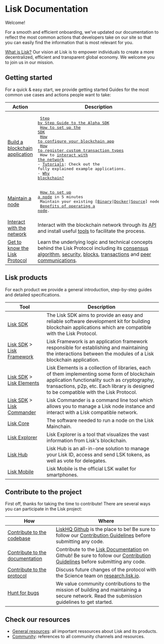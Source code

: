 # Lisk Documentation

Welcome!

For a smooth and efficient onboarding, we’ve updated our documentation to reflect the most common actions that developers take on our site so that you can easily find the information that is most relevant for you.

[What is Lisk?](https://lisk.io/documentation/lisk-protocol) Our vision at Lisk is to empower individuals to create a more decentralized, efficient and transparent global economy. We welcome you to join us in our mission.

## Getting started

For a quick & easy start, we provide getting started Guides for the most common use cases and actions people want to take:

Action                                                            | Description                                                                                                               
 ---------------------------------------------------------------- | ------------------------------------------------------------------------------------------------------------------------------------------------------------------ 
[Build a blockchain application](build-blockchain-app.md)         | <PRE> [Step by Step Guide to the Alpha SDK](build-blockchain-app.md#how-to-build-a-blockchain-application-with-the-lisk-sdk)<br> [How to set up the SDK](build-blockchain-app.md#1-setup-the-sdk)<br> [How to configure your blockchain app](build-blockchain-app.md#2-configure-and-customize-the-application)<br> [How to register custom transaction types](build-blockchain-app.md#2b-register-custom-transaction-types)<br> How to [interact with the network](build-blockchain-app.md#3-interact-with-the-network)<br>- [Tutorials](tutorials.md): Check out the fully explained example applications. <br>- [Why blockchain?](https://lisk.io/academy/blockchain-basics/use-cases)</PRE>
[Maintain a node](maintain-node.md)                               | <PRE> [How to set up a node](maintain-node.md#how-to-set-up-a-node) in 5 minutes<br> Maintain your existing \[[Binary](../lisk-core/administration/binary.md)&#124;[Docker](../lisk-core/administration/docker.md)&#124;[Source](../lisk-core/administration/source.md)\] node<br> [Benefits of operating a node](maintain-node.md#why-to-set-up-a-node).</PRE>
[Interact with the network](interact-with-network.md)             | Interact with the blockchain network through its [API](https://lisk.io/documentation/lisk-core/api) and install useful [tools](interact-with-network.md#a-use-the-command-line) to facilitate the process.
[Get to know the Lisk Protocol](../lisk-protocol/introduction.md) | Learn the underlying logic and technical concepts behind the Lisk Protocol including its [consensus algorithm](../lisk-protocol/consensus.md), [security](../lisk-protocol/security.md), [blocks](../lisk-protocol/blocks.md), [transactions](../lisk-protocol/transactions.md) and [peer communications](../lisk-protocol/p2p-communication.md).

## Lisk products

For each product we provide a general introduction, step-by-step guides and detailed specifications.

Tool                                                         | Description
------------------------------------------------------------ | --------------------------------------------------
[Lisk SDK](../lisk-sdk/introduction.md)                      |  The Lisk SDK aims to provide an easy and reliable software development kit for building blockchain applications which are compatible with the Lisk Protocol.
[Lisk SDK](../lisk-sdk/introduction.md) > [Lisk Framework](../lisk-sdk/lisk-framework/introduction.md) | Lisk Framework is an application framework responsible for establishing and maintaining the interactions between the modules of a Lisk blockchain application.
[Lisk SDK](../lisk-sdk/introduction.md) > [Lisk Elements](../lisk-sdk/lisk-elements/introduction.md)   | Lisk Elements is a collection of libraries, each of them implementing some form of blockchain application functionality such as cryptography, transactions, p2p, etc. Each library is designed to be compatible with the Lisk Protocol.
[Lisk SDK](../lisk-sdk/introduction.md) > [Lisk Commander](../lisk-sdk/lisk-commander/introduction.md) | Lisk Commander is a command line tool which allows you to manage a Lisk node instance and interact with a Lisk compatible network.
[Lisk Core](../lisk-core/introduction.md)                    | The software needed to run a node on the Lisk Mainchain.
[Lisk Explorer](https://explorer.lisk.io/)            | Lisk Explorer is a tool that visualizes the vast information from Lisk's blockchain.
[Lisk Hub](https://lisk.io/hub)                      | Lisk Hub is an all-in-one solution to manage your Lisk ID, access and send LSK tokens, as well as vote for delegates.
[Lisk Mobile](https://lisk.io/hub)                | Lisk Mobile is the official LSK wallet for smartphones.

## Contribute to the project

First off, thanks for taking the time to contribute!
There are several ways you can participate in the Lisk project:

 How                                                                                   | Where
-------------------------------------------------------------------------------------  | -------------------------------------------------------------------------------------------------------------------
[Contribute to the codebase](https://github.com/LiskHQ/lisk-sdk)                       | [LiskHQ Github](https://github.com/LiskHQ) is the place to be! Be sure to follow our [Contribution Guidelines](https://github.com/LiskHQ/lisk-sdk/blob/development/docs/CONTRIBUTING.md) before submitting any code.
[Contribute to the documentation](https://github.com/LiskHQ/lisk-docs/)                | Contribute to the [Lisk Documentation](https://github.com/LiskHQ/lisk-docs/) on Github! Be sure to follow our [Contribution Guidelines](https://github.com/LiskHQ/lisk-docs/blob/master/CONTRIBUTING.md) before submitting any code.
[Contribute to the protocol](https://research.lisk.io/)                                | Discuss future changes of the protocol with the Science team on [research.lisk.io](https://research.lisk.io/).
[Hunt for bugs](https://blog.lisk.io/announcing-lisk-bug-bounty-program-5895bdd46ed4)  | We value community contributions to the mission of building and maintaining a secure network. Read the submission guidelines to get started.

## Check our resources

- [General resources](resources.md#resources): all important ressources about Lisk and its products.
- [Community](resources.md#community): references to all community channels and resources.
